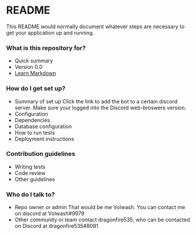 # README #

This README would normally document whatever steps are necessary to get your application up and running.

### What is this repository for? ###

* Quick summary
* Version 0.0
* [Learn Markdown](https://bitbucket.org/tutorials/markdowndemo)

### How do I get set up? ###

* Summary of set up
Click the link to add the bot to a certain discord server. Make sure your logged into the Discord web-broswers version.
* Configuration
* Dependencies
* Database configuration
* How to run tests
* Deployment instructions

### Contribution guidelines ###

* Writing tests
* Code review
* Other guidelines

### Who do I talk to? ###

* Repo owner or admin
That would be me Volwash. You can contact me on discord at Volwash#9979
* Other community or team contact
dragonfire535, who can be contacted on Discord at dragonfire535#8081